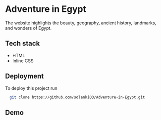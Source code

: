 
# Adventure in Egypt

The website highlights the beauty, geography, ancient history, landmarks, and wonders of Egypt. 

## Tech stack 

- HTML
- Inline CSS

## Deployment

To deploy this project run

```bash
  git clone https://github.com/solanki03/Adventure-in-Egypt.git
```

## Demo



